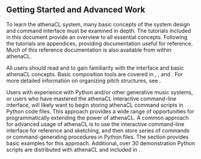 ## Getting Started and Advanced Work

To learn the athenaCL system, many basic concepts of the system design and command interface must be examined in depth. The tutorials included in this document provide an overview to all essential concepts. Following the tutorials are appendices, providing documentation useful for reference. Much of this reference documentation is also available from within athenaCL.
      
All users should read  and  to gain familiarity with the interface and basic athenaCL concepts. Basic composition tools are covered in , , and . For more detailed information on organizing pitch structures, see .
      
Users with experience with Python and/or other generative music systems, or users who have mastered the athenaCL interactive command-line interface, will likely want to begin storing athenaCL command scripts in Python code files. This approach provides a wide range of opportunities for programmatically extending the power of athenaCL. A common approach for advanced usage of athenaCL is to use the interactive command-line interface for reference and sketching, and then store series of commands or command-generating procedures in Python files. The section  provides basic examples for this approach. Additional, over 30 demonstration Python scripts are distributed with athenaCL and included in .
      
